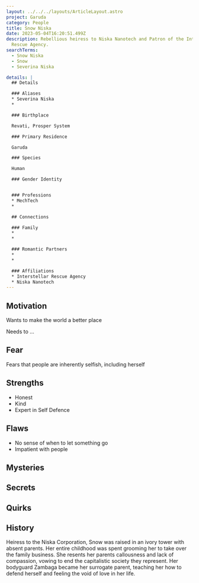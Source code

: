 ```yaml
---
layout: ../../../layouts/ArticleLayout.astro
project: Garuda
category: People
title: Snow Niska
date: 2023-05-04T16:20:51.499Z
description: Rebellious heiress to Niska Nanotech and Patron of the Interstellar
  Rescue Agency.
searchTerms:
  - Snow Niska
  - Snow
  - Severina Niska

details: |
  ## Details

  ### Aliases
  * Severina Niska
  *

  ### Birthplace

  Revati, Prosper System

  ### Primary Residence

  Garuda

  ### Species

  Human

  ### Gender Identity


  ### Professions  
  * MechTech
  * 

  ## Connections

  ### Family
  *
  *

  ### Romantic Partners
  *
  *

  ### Affiliations
  * Interstellar Rescue Agency
  * Niska Nanotech
---
```

## Motivation

Wants to make the world a better place

Needs to …

## Fear

Fears that people are inherently selfish, including herself

## Strengths

* Honest
* Kind
* Expert in Self Defence

## Flaws

* No sense of when to let something go
* Impatient with people

## Mysteries

## Secrets

## Quirks

## History

Heiress to the Niska Corporation, Snow was raised in an ivory tower with absent parents. Her entire childhood was spent grooming her to take over the family business. She resents her parents callousness and lack of compassion, vowing to end the capitalistic society they represent. Her bodyguard Zambaga became her surrogate parent, teaching her how to defend herself and feeling the void of love in her life.